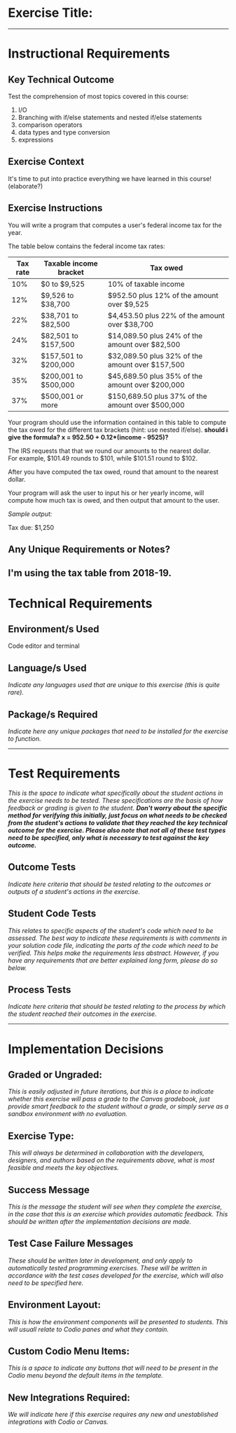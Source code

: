 # Exercise Title:
---
# Instructional Requirements
## Key Technical Outcome
Test the comprehension of most topics covered in this course:
1. I/O
2. Branching with if/else statements and nested if/else statements
3. comparison operators 
4. data types and type conversion
5. expressions


## Exercise Context
It's time to put into practice everything we have learned in this course!
(elaborate?)

## Exercise Instructions
You will write a program that computes a user's federal income tax for the year.

The table below contains the federal income tax rates:

| Tax rate	| Taxable income bracket	| Tax owed
| ----------|-------------------------| ------------------------------------------------ |
| 10%       | $0 to $9,525            | 10% of taxable income                            |
| 12%	      | $9,526 to $38,700	      | $952.50 plus 12% of the amount over $9,525       |
| 22%	      | $38,701 to $82,500	    | $4,453.50 plus 22% of the amount over $38,700    |
| 24%	      | $82,501 to $157,500	    | $14,089.50 plus 24% of the amount over $82,500   |
| 32%	      | $157,501 to $200,000	  | $32,089.50 plus 32% of the amount over $157,500  |
| 35%	      | $200,001 to $500,000	  | $45,689.50 plus 35% of the amount over $200,000  |
| 37%	      | $500,001 or more	      | $150,689.50 plus 37% of the amount over $500,000 |


Your program should use the information contained in this table to compute the tax owed for the different tax brackets (hint: use nested if/else). <b>should i give the formula?  x = 952.50 + 0.12*(income - 9525)?</b>
  
  
The IRS requests that that we round our amounts to the nearest dollar. <br>
For example, $101.49 rounds to $101, while $101.51 round to $102.

After you have computed the tax owed, round that amount to the nearest dollar.

Your program will ask the user to input his or her yearly income, will compute how much tax is owed, and then output that amount to the user.

<em>Sample output:</em>

Tax due: $1,250


## Any Unique Requirements or Notes?
I'm using the tax table from 2018-19. 
---
# Technical Requirements

## Environment/s Used
Code editor and terminal

## Language/s Used
<em>Indicate any languages used that are unique to this exercise (this is quite rare).</em>

## Package/s Required
<em>Indicate here any unique packages that need to be installed for the exercise to function.</em>

---
# Test Requirements
<em>This is the space to indicate what specifically about the student actions in the exercise needs to be tested. These specifications are the basis of how feedback or grading is given to the student. <strong>Don't worry about the specific method for verifying this initially, just focus on what needs to be checked from the student's actions to validate that they reached the key technical outcome for the exercise. Please also note that not all of these test types need to be specified, only what is necessary to test against the key outcome.</strong></em>

## Outcome Tests
<em>Indicate here criteria that should be tested relating to the outcomes or outputs of a student's actions in the exercise.</em>

## Student Code Tests
<em>This relates to specific aspects of the student's code which need to be assessed. The best way to indicate these requirements is with comments in your solution code file, indicating the parts of the code which need to be verified. This helps make the requirements less abstract. However, if you have any requirements that are better explained long form, please do so below.</em>

## Process Tests
<em>Indicate here criteria that should be tested relating to the process by which the student reached their outcomes in the exercise.</em>

---
#  Implementation Decisions

## Graded or Ungraded:
<em>This is easily adjusted in future iterations, but this is a place to indicate whether this exercise will pass a grade to the Canvas gradebook, just provide smart feedback to the student without a grade, or simply serve as a sandbox environment with no evaluation.</em>

## Exercise Type:
<em>This will always be determined in collaboration with the developers, designers, and authors based on the requirements above, what is most feasible and meets the key objectives.</em>

## Success Message
<em>This is the message the student will see when they complete the exercise, in the case that this is an exercise which provides automatic feedback. This should be written after the implementation decisions are made.</em>

## Test Case Failure Messages
<em>These should be written later in development, and only apply to automatically tested programming exercises. These will be written in accordance with the test cases developed for the exercise, which will also need to be specified here.</em>

## Environment Layout:
<em>This is how the environment components will be presented to students. This will usuall relate to Codio panes and what they contain.</em>

## Custom Codio Menu Items:
<em>This is a space to indicate any buttons that will need to be present in the Codio menu beyond the default items in the template.</em>

## New Integrations Required:
<em>We will indicate here if this exercise requires any new and unestablished integrations with Codio or Canvas.</em>
